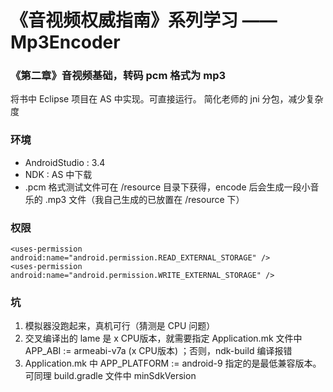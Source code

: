 # 《音视频权威指南》系列学习 —— Mp3Encoder

### 《第二章》音视频基础，转码 pcm 格式为 mp3

将书中 Eclipse 项目在 AS 中实现。可直接运行。
简化老师的 jni 分包，减少复杂度

### 环境

* AndroidStudio : 3.4  
* NDK : AS 中下载
* .pcm 格式测试文件可在 /resource 目录下获得，encode 后会生成一段小音乐的 .mp3 文件（我自己生成的已放置在 /resource 下）

### 权限
```
<uses-permission android:name="android.permission.READ_EXTERNAL_STORAGE" />  
<uses-permission android:name="android.permission.WRITE_EXTERNAL_STORAGE" />
```
    
### 坑

1. 模拟器没跑起来，真机可行（猜测是 CPU 问题）
2. 交叉编译出的 lame 是 x CPU版本，就需要指定 Application.mk 文件中 APP_ABI := armeabi-v7a (x CPU版本) ；否则，ndk-build 编译报错
3. Application.mk 中 APP_PLATFORM := android-9 指定的是最低兼容版本。可同理 build.gradle 文件中 minSdkVersion





